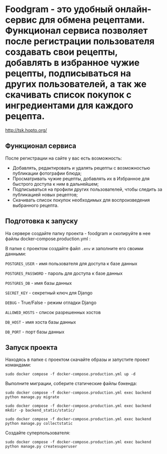 # Foodgram - это удобный онлайн-сервис для обмена рецептами. Функционал сервиса позволяет после регистрации пользователя создавать свои рецепты, добавлять в избранное чужие рецепты, подписываться на других пользователей, а так же скачивать список покупок с ингредиентами для каждого рецепта.

http://tsk.hopto.org/

## Функционал сервиса

После регистрации на сайте у вас есть возможность:

- Добавлять, редактировать и удалять рецепты с возможностью публикации фотографии блюда;
- Просматривать чужие рецепты, добавлять их в Избранное для быстрого доступа к ним в дальнейшем;
- Подписываться на профили других пользователей, чтобы следить за публикацией новых рецептов;
- Скачивать список покупок необходимых для воспроизведения выбранного рецепта.

## Подготовка к запуску

На сервере создайте папку проекта - foodgram и скопируйте в нее файлы docker-compose.production.yml :

В папке с проектом создайте файл `.env` и заполните его своими данными:

`POSTGRES_USER` - имя пользователя для доступа к базе данных

`POSTGRES_PASSWORD` - пароль для доступа к базе данных

`POSTGRES_DB` - имя базы данных

`SECRET_KEY` - секретный ключ для Django

`DEBUG` - True/False - режим отладки Django

`ALLOWED_HOSTS` - список разрешенных хостов

`DB_HOST` - имя хоста базы данных

`DB_PORT` - порт базы данных

## Запуск проекта

Находясь в папке с проектом скачайте образы и запустите проект командами:
```
sudo docker compose -f docker-compose.production.yml up -d
```

Выполните миграции, соберите статические файлы бэкенда:

```
sudo docker compose -f docker-compose.production.yml exec backend python manage.py migrate
```
```
sudo docker compose -f docker-compose.production.yml exec backend mkdir -p backend_static/static/
```
```
sudo docker compose -f docker-compose.production.yml exec backend python manage.py collectstatic
```

Создайте суперпользователя:

```
sudo docker compose -f docker-compose.production.yml exec backend python manage.py createsuperuser
```